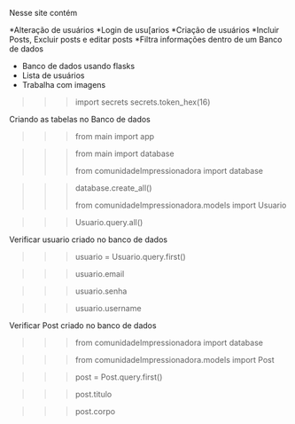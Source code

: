 Nesse site contém

*Alteração de usuários
*Login de usu[arios
*Criação de usuários
*Incluir Posts, Excluir posts e editar posts
*Filtra informações dentro de um Banco de dados
* Banco de dados usando flasks
* Lista de usuários
* Trabalha com imagens





>>> import secrets
>>> secrets.token_hex(16)



Criando as tabelas no Banco de dados

>>> from main import app

>>> from main import database
>>>
>>> from comunidadeImpressionadora import database

>>> database.create_all()
>>>
>>> from comunidadeImpressionadora.models import Usuario

>>> Usuario.query.all()
>>> 

Verificar usuario criado no banco de dados

>>> usuario = Usuario.query.first()

>>> usuario.email

>>> usuario.senha

>>> usuario.username

Verificar Post criado no banco de dados


>>> from comunidadeImpressionadora import database

>>> from comunidadeImpressionadora.models import Post

>>> post = Post.query.first()

>>> post.titulo

>>> post.corpo

